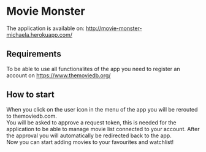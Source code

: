 # Movie Monster

The application is available on: http://movie-monster-michaela.herokuapp.com/

## Requirements

To be able to use all functionalites of the app you need to register an account on
https://www.themoviedb.org/

## How to start

When you click on the user icon in the menu of the app you will be rerouted to themoviedb.com.<br />
You will be asked to approve a request token, this is needed for the application to be able to manage movie list connected to your account. After the approval you will automatically be redirected back to the app.<br />
Now you can start adding movies to your favourites and watchlist!